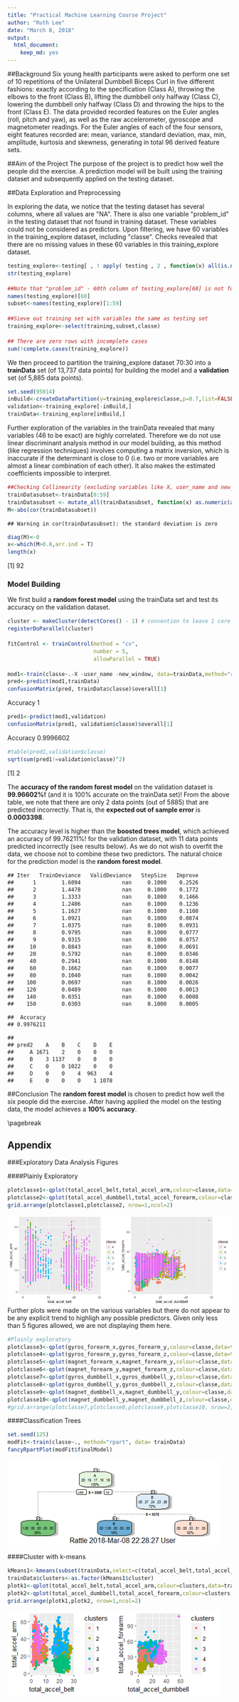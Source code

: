 ```yaml
---
title: "Practical Machine Learning Course Project"
author: "Ruth Lee"
date: "March 8, 2018"
output: 
  html_document: 
    keep_md: yes
---
```




##Background
Six young health participants were asked to perform one set of 10 repetitions of the Unilateral Dumbbell Biceps Curl in five different fashions: exactly according to the specification (Class A), throwing the elbows to the front (Class B), lifting the dumbbell only halfway (Class C), lowering the dumbbell only halfway (Class D) and throwing the hips to the front (Class E).  The data provided recorded features on the Euler angles (roll, pitch and yaw), as well as the raw accelerometer, gyroscope and magnetometer readings. For the Euler angles of each of the four sensors, eight features recorded are: mean, variance, standard deviation, max, min, amplitude, kurtosis and skewness, generating in total 96 derived feature sets.

##Aim of the Project
The purpose of the project is to predict how well the people did the exercise. A prediction model will be built using the training dataset and subsequently applied on the testing dataset.   

##Data Exploration and Preprocessing

In exploring the data, we notice that the testing dataset has several columns, where all values are "NA". There is also one variable "problem_id" in the testing dataset that not found in training dataset. These variables could not be considered as predictors. Upon filtering, we have 60 variables in the training_explore dataset, including "classe". Checks revealed that there are no missing values in these 60 variables in this training_explore dataset.


```r
testing_explore<-testing[ , ! apply( testing , 2 , function(x) all(is.na(x)) ) ]
str(testing_explore)

##Note that "problem_id" - 60th column of testing_explore[60] is not found in training set
names(testing_explore)[60]
subset<-names(testing_explore)[1:59]

##Sieve out training set with variables the same as testing set
training_explore<-select(training,subset,classe)

## There are zero rows with incomplete cases
sum(!complete.cases(training_explore))
```

We then proceed to partition the training_explore dataset 70:30 into a **trainData** set (of 13,737 data points) for building the model and a **validation** set (of 5,885 data points). 


```r
set.seed(95014)
inBuild<-createDataPartition(y=training_explore$classe,p=0.7,list=FALSE)
validation<-training_explore[-inBuild,]
trainData<-training_explore[inBuild,]
```
Further exploration of the variables in the trainData revealed that many variables (46 to be exact) are highly correlated. Therefore we do not use linear discriminant analysis method in our model building, as this method (like regression techniques) involves computing a matrix inversion, which is inaccurate if the determinant is close to 0 (i.e. two or more variables are almost a linear combination of each other). It also makes the estimated coefficients impossible to interpret. 

```r
##Checking Collinearity (excluding variables like X, user_name and new_window as they are not meanful to be predictors)
trainDatasubset<-trainData[8:59] 
trainDatasubset <- mutate_all(trainDatasubset, function(x) as.numeric(as.integer(x)))
M<-abs(cor(trainDatasubset))
```

```
## Warning in cor(trainDatasubset): the standard deviation is zero
```

```r
diag(M)<-0
x<-which(M>0.8,arr.ind = T)
length(x)
```

[1] 92

### Model Building

We first build a **random forest model** using the trainData set and test its accuracy on the validation dataset.

```r
cluster <- makeCluster(detectCores() - 1) # convention to leave 1 core for OS
registerDoParallel(cluster)

fitControl <- trainControl(method = "cv",
                           number = 5,
                           allowParallel = TRUE)

mod1<-train(classe~.-X -user_name -new_window, data=trainData,method="rf", trControl = fitControl)
pred<-predict(mod1,trainData)
confusionMatrix(pred, trainData$classe)$overall[1]
```

Accuracy 
       1 

```r
pred1<-predict(mod1,validation)
confusionMatrix(pred1, validation$classe)$overall[1]
```

 Accuracy 
0.9996602 

```r
#table(pred1,validation$classe)
sqrt(sum(pred1!=validation$classe)^2)
```

[1] 2

The **accuracy of the random forest model** on the validation dataset is **99.96602%!** (and it is 100% accurate on the trainData set)! From the above table, we note that there are only 2 data points (out of 5885) that are predicted incorrectly. That is, the **expected out of sample error** is **0.0003398**.

The accuracy level is higher than the **boosted trees model**, which achieved an accuracy of 99.76211%! for the validation dataset, with 11 data points predicted incorrectly (see results below). As we do not wish to overfit the data, we choose not to combine these two predictors. The natural choice for the prediction model is the **random forest model**.


```
## Iter   TrainDeviance   ValidDeviance   StepSize   Improve
##      1        1.6094             nan     0.1000    0.2526
##      2        1.4478             nan     0.1000    0.1772
##      3        1.3333             nan     0.1000    0.1466
##      4        1.2406             nan     0.1000    0.1236
##      5        1.1627             nan     0.1000    0.1108
##      6        1.0921             nan     0.1000    0.0874
##      7        1.0375             nan     0.1000    0.0931
##      8        0.9795             nan     0.1000    0.0777
##      9        0.9315             nan     0.1000    0.0757
##     10        0.8843             nan     0.1000    0.0691
##     20        0.5792             nan     0.1000    0.0346
##     40        0.2941             nan     0.1000    0.0148
##     60        0.1662             nan     0.1000    0.0077
##     80        0.1040             nan     0.1000    0.0042
##    100        0.0697             nan     0.1000    0.0026
##    120        0.0489             nan     0.1000    0.0013
##    140        0.0351             nan     0.1000    0.0008
##    150        0.0303             nan     0.1000    0.0005
```

```
##  Accuracy 
## 0.9976211
```

```
##      
## pred2    A    B    C    D    E
##     A 1671    2    0    0    0
##     B    3 1137    0    0    0
##     C    0    0 1022    0    0
##     D    0    0    4  963    4
##     E    0    0    0    1 1078
```

##Conclusion
The **random forest model** is chosen to predict how well the six people did the exercise. After having applied the model on the testing data, the model achieves a **100% accuracy**.



\pagebreak

## Appendix

###Exploratory Data Analysis Figures 

####Plainly Exploratory

```r
plotclasse1<-qplot(total_accel_belt,total_accel_arm,colour=classe,data=trainData)
plotclasse2<-qplot(total_accel_dumbbell,total_accel_forearm,colour=classe,data=trainData)
grid.arrange(plotclasse1,plotclasse2, nrow=1,ncol=2)
```

![](index_files/figure-html/explore3-1.png)<!-- -->
Further plots were made on the various variables but there do not appear to be any explicit trend to highligh any possible predictors. Given only less than 5 figures allowed, we are not displaying them here.


```r
#Plainly exploratory
plotclasse3<-qplot(gyros_forearm_x,gyros_forearm_y,colour=classe,data=trainData)
plotclasse4<-qplot(gyros_forearm_y,gyros_forearm_z,colour=classe,data=trainData)
plotclasse5<-qplot(magnet_forearm_x,magnet_forearm_y,colour=classe,data=trainData)
plotclasse6<-qplot(magnet_forearm_y,magnet_forearm_z,colour=classe,data=trainData)
plotclasse7<-qplot(gyros_dumbbell_x,gyros_dumbbell_y,colour=classe,data=trainData)
plotclasse8<-qplot(gyros_dumbbell_y,gyros_dumbbell_z,colour=classe,data=trainData)
plotclasse9<-qplot(magnet_dumbbell_x,magnet_dumbbell_y,colour=classe,data=trainData)
plotclasse10<-qplot(magnet_dumbbell_y,magnet_dumbbell_z,colour=classe,data=trainData)
#grid.arrange(plotclasse7,plotclasse8,plotclasse9,plotclasse10, nrow=2,ncol=2)
```

####Classification Trees


```r
set.seed(125)
modFit<-train(classe~., method="rpart", data= trainData)  
fancyRpartPlot(modFit$finalModel)
```

![](index_files/figure-html/explore5-1.png)<!-- -->

####Cluster with k-means

```r
kMeans1<-kmeans(subset(trainData,select=c(total_accel_belt,total_accel_arm,total_accel_dumbbell,total_accel_forearm)),centers=5)
trainData$clusters<-as.factor(kMeans1$cluster)
plotk1<-qplot(total_accel_belt,total_accel_arm,colour=clusters,data=trainData)
plotk2<-qplot(total_accel_dumbbell,total_accel_forearm,colour=clusters,data=trainData)
grid.arrange(plotk1,plotk2, nrow=1,ncol=2)
```

![](index_files/figure-html/explore6-1.png)<!-- -->
